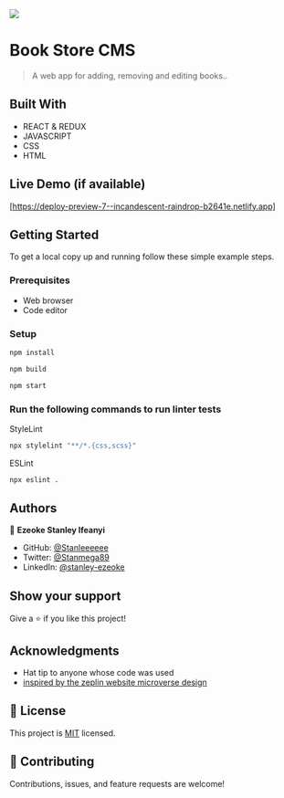 ![](https://img.shields.io/badge/Microverse-blueviolet)

# Book Store CMS

> A web app for adding, removing and editing books..


## Built With

- REACT & REDUX
- JAVASCRIPT
- CSS
- HTML

## Live Demo (if available)

[https://deploy-preview-7--incandescent-raindrop-b2641e.netlify.app]


## Getting Started


To get a local copy up and running follow these simple example steps.

### Prerequisites

- Web browser
- Code editor

### Setup


```bash
npm install
```

```bash
npm build
```

```bash
npm start
```

### Run the following commands to run linter tests


StyleLint
```bash
npx stylelint "**/*.{css,scss}"
```

ESLint
```bash
npx eslint .
```



## Authors

👤 **Ezeoke Stanley Ifeanyi**

- GitHub: [@Stanleeeeee](https://github.com/Stanleeeeee)
- Twitter: [@Stanmega89](https://twitter.com/Stanmega89)
- LinkedIn: [@stanley-ezeoke](https://www.linkedin.com/in/stanley-ezeoke)


## Show your support

Give a ⭐️ if you like this project!

## Acknowledgments

- Hat tip to anyone whose code was used
- [inspired by the zeplin website microverse design](https://zeplin.io/)

## 📝 License

This project is [MIT](https://github.com/Stanleeeeee/Book-Store/blob/dev/LICENSE) licensed.

## 🤝 Contributing

Contributions, issues, and feature requests are welcome!
